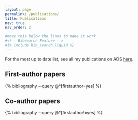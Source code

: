 ```yaml
---
layout: page
permalink: /publications/
title: Publications
nav: true
nav_order: 2

#move this below the lines to make it work
#<!-- Bibsearch Feature --> 
#{% include bib_search.liquid %}
---
```



For the most up to date list, see all my publications on ADS
[here](https://ui.adsabs.harvard.edu/search/q=author%3A%22Rowland%2C%20Lucie%20E.%22%20&sort=date%20desc%2C%20bibcode%20desc&p_=0).



## First-author papers
<div class="publications">
  {% bibliography --query @*[firstauthor=yes] %}
</div>

## Co-author papers
<div class="publications">
  {% bibliography --query @*[firstauthor!=yes] %}
</div>

